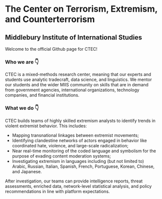 # The Center on Terrorism, Extremism, and Counterterrorism
## Middlebury Institute of International Studies

Welcome to the official Github page for CTEC!
### Who we are :point_down:
CTEC is a mixed-methods research center, meaning that our experts and students use analytic tradecraft, data science, and linguistics. We mentor our students and the wider MIIS community on skills that are in demand from government agencies, international organizations, technology companies, and financial institutions.

### What we do :point_down:
CTEC builds teams of highly skilled extremism analysts to identify trends in violent extremist behavior. This includes:
* Mapping transnational linkages between extremist movements;
* Identifying clandestine networks of actors engaged in behavior like coordinated hate, violence, and large-scale radicalization; 
* Near real-time monitoring of the coded language and symbolism for the purpose of evading content moderation systems;
* Investigating extremism in languages including (but not limited to) Arabic, Russian, Italian, Spanish, French, Portuguese, Korean, Chinese, and Japanese.

After investigation, our teams can provide intelligence reports, threat assessments, enriched data, network-level statistical analysis, and policy recommendations in line with platform expectations.
